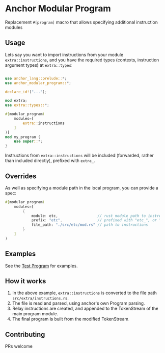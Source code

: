 # Anchor Modular Program

Replacement `#[program]` macro that allows specifying additional instruction modules

## Usage

Lets say you want to import instructions from your module `extra::instructions`,
and you have the required types (contexts, instruction argument types) at
`extra::types`:

```rust

use anchor_lang::prelude::*;
use anchor_modular_program::*;

declare_id!("...");

mod extra;
use extra::types::*;

#[modular_program(
    modules=[
        extra::instructions
    ]
)]
mod my_program {
    use super::*;
}
```

Instructions from `extra::instructions` will be included (forwarded, rather than
included directly), prefixed with `extra_`.

## Overrides

As well as specifying a module path in the local program, you can provide a spec:

```rust
#[modular_program(
    modules=[
        {
            module: etc,                  // rust module path to instructions module
            prefix: "etc",                // prefixed with "etc_", or "" for no prefix
            file_path: "./src/etc/mod.rs" // path to instructions
        }
    ]
)
```

## Examples

See the [Test Program](/tests/test_program/src/lib.rs) for examples.

## How it works

1. In the above example, `extra::instructions` is converted to the file path
   `src/extra/instructions.rs`.
2. The file is read and parsed, using anchor's own Program parsing.
3. Relay instructions are created, and appended to the TokenStream of the
   main program module.
4. The final program is built from the modified TokenStream.

## Contributing

PRs welcome
